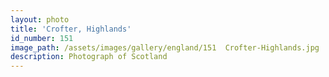 ```yaml
---
layout: photo
title: 'Crofter, Highlands'
id_number: 151
image_path: /assets/images/gallery/england/151  Crofter-Highlands.jpg
description: Photograph of Scotland
---
```


